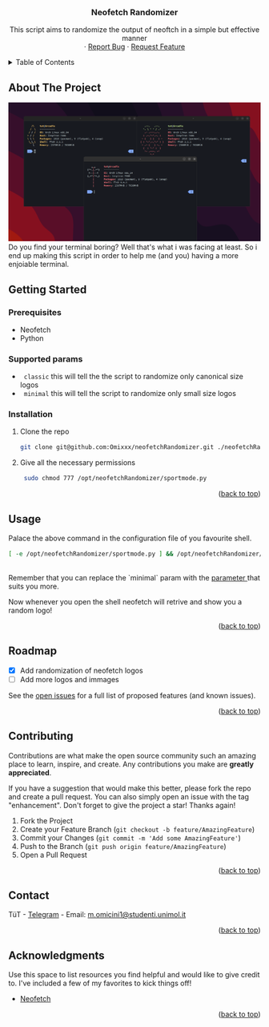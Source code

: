 <!-- Improved compatibility of back to top link: See: https://github.com/othneildrew/Best-README-Template/pull/73 -->

<a name="readme-top"></a>

<!--
*** Thanks for checking out the Best-README-Template. If you have a suggestion
*** that would make this better, please fork the repo and create a pull request
*** or simply open an issue with the tag "enhancement".
*** Don't forget to give the project a star!
*** Thanks again! Now go create something AMAZING! :D
-->

<!-- PROJECT SHIELDS -->
<!--
*** I'm using markdown "reference style" links for readability.
*** Reference links are enclosed in brackets [ ] instead of parentheses ( ).
*** See the bottom of this document for the declaration of the reference variables
*** for contributors-url, forks-url, etc. This is an optional, concise syntax you may use.
*** https://www.markdownguide.org/basic-syntax/#reference-style-links
-->

<!-- PROJECT LOGO -->
<br />
<div align="center">

  <h3 align="center">Neofetch Randomizer</h3>

  <p align="center">
    This script aims to randomize the output of neoftch in a simple but effective manner 
    <br />
    ·
    <a href="https://github.com/othneildrew/Best-README-Template/issues">Report Bug</a>
    ·
    <a href="https://github.com/othneildrew/Best-README-Template/issues">Request Feature</a>
  </p>
</div>

<!-- TABLE OF CONTENTS -->
<details>
  <summary>Table of Contents</summary>
  <ol>
    <li>
      <a href="#about-the-project">About The Project</a>
    </li>
    <li>
      <a href="#getting-started">Getting Started</a>
      <ul>
        <li><a href="#prerequisites">Prerequisites</a></li>
        <li><a href="#supported-params"> SupportedParams</a></li>
        <li><a href="#installation">Installation</a></li>
      </ul>
    </li>
    <li><a href="#usage">Usage</a></li>
    <li><a href="#roadmap">Roadmap</a></li>
    <li><a href="#contributing">Contributing</a></li>
    <li><a href="#contact">Contact</a></li>
    <li><a href="#acknowledgments">Acknowledgments</a></li>
  </ol>
</details>

<!-- ABOUT THE PROJECT -->

## About The Project

<img src="imgs/screen.png" alt="Alt text"></img> \
Do you find your terminal boring? Well that's what i was facing at least. So i end up making this script in order to help me (and you) having a more enjoiable terminal.

<!-- GETTING STARTED -->

## Getting Started

### Prerequisites

- Neofetch
- Python

### Supported params

- ` classic` this will tell the the script to randomize only canonical size logos
- ` minimal` this will tell the script to randomize only small size logos

### Installation

1. Clone the repo
   ````sh
   git clone git@github.com:Omixxx/neofetchRandomizer.git ./neofetchRandomizer && sudo mv neofetchRandomizer /opt/
   ````
2. Give all the necessary permissions
   ```sh
    sudo chmod 777 /opt/neofetchRandomizer/sportmode.py
   ```
<p align="right">(<a href="#readme-top">back to top</a>)</p>

<!-- USAGE EXAMPLES -->

## Usage

Palace the above command in the configuration file of you favourite shell.

```sh
[ -e /opt/neofetchRandomizer/sportmode.py ] && /opt/neofetchRandomizer/./sportmode.py minimal
```

</br>
Remember that you can replace the `minimal` param with the <a href="#supported-params"> parameter </a> that suits you more.

Now whenever you open the shell neofetch will retrive and show you a random logo!

<p align="right">(<a href="#readme-top">back to top</a>)</p>

<!-- ROADMAP -->

## Roadmap

- [x] Add randomization of neofetch logos
- [ ] Add more logos and immages

See the [open issues](https://github.com/othneildrew/Best-README-Template/issues) for a full list of proposed features (and known issues).

<p align="right">(<a href="#readme-top">back to top</a>)</p>

<!-- CONTRIBUTING -->

## Contributing

Contributions are what make the open source community such an amazing place to learn, inspire, and create. Any contributions you make are **greatly appreciated**.

If you have a suggestion that would make this better, please fork the repo and create a pull request. You can also simply open an issue with the tag "enhancement".
Don't forget to give the project a star! Thanks again!

1. Fork the Project
2. Create your Feature Branch (`git checkout -b feature/AmazingFeature`)
3. Commit your Changes (`git commit -m 'Add some AmazingFeature'`)
4. Push to the Branch (`git push origin feature/AmazingFeature`)
5. Open a Pull Request

<p align="right">(<a href="#readme-top">back to top</a>)</p>

<!-- CONTACT -->

## Contact

TüT - <a href="https://t.me/Omix99"> Telegram</a> - Email: m.omicini1@studenti.unimol.it

<p align="right">(<a href="#readme-top">back to top</a>)</p>

<!-- ACKNOWLEDGMENTS -->

## Acknowledgments

Use this space to list resources you find helpful and would like to give credit to. I've included a few of my favorites to kick things off!

- [Neofetch](https://github.com/dylanaraps/neofetch)

<p align="right">(<a href="#readme-top">back to top</a>)</p>
